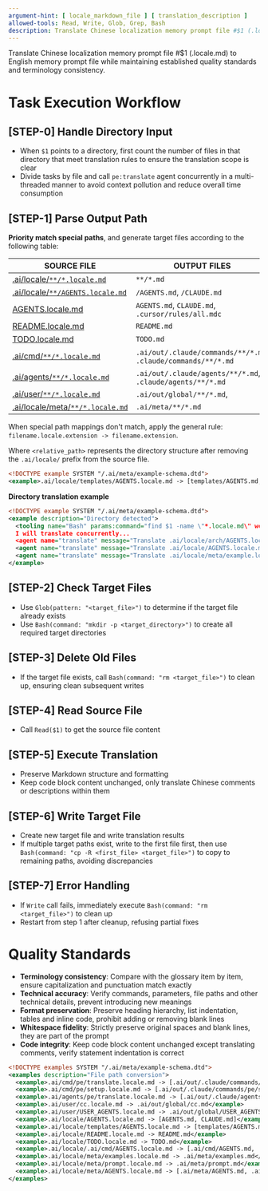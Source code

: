 ```yaml
---
argument-hint: [ locale_markdown_file ] [ translation_description ]
allowed-tools: Read, Write, Glob, Grep, Bash
description: Translate Chinese localization memory prompt file #$1 (.locale.md) to English memory prompt file while maintaining established quality standards and terminology consistency
---
```


Translate Chinese localization memory prompt file #$1 (.locale.md) to English memory prompt file while maintaining established quality standards and terminology consistency.

# Task Execution Workflow
## [STEP-0] **Handle Directory Input**
- When `$1` points to a directory, first count the number of files in that directory that meet translation rules to ensure the translation scope is clear
- Divide tasks by file and call `pe:translate` agent concurrently in a multi-threaded manner to avoid context pollution and reduce overall time consumption


## [STEP-1] **Parse Output Path**
**Priority match special paths**, and generate target files according to the following table:

| SOURCE FILE                                           | OUTPUT FILES                                                          |
|-------------------------------------------------------|-----------------------------------------------------------------------|
| [.ai/locale/`**/*.locale.md`](/.ai/locale/)           | `**/*.md`                                                             |
| [.ai/locale/`**/AGENTS.locale.md`](/.ai/locale/)      | `/AGENTS.md`, `/CLAUDE.md`                                            |
| [AGENTS.locale.md](/.ai/locale/AGENTS.locale.md)      | `AGENTS.md`, `CLAUDE.md`, `.cursor/rules/all.mdc`                     |
| [README.locale.md](/.ai/locale/README.locale.md)      | `README.md`                                                           |
| [TODO.locale.md](/.ai/locale/)                        | `TODO.md`                                                             |
| [.ai/cmd/`**/*.locale.md`](/.ai/cmd/)                 | `.ai/out/.claude/commands/**/*.md`, `.claude/commands/**/*.md`        |
| [.ai/agents/`**/*.locale.md`](/.ai/agents/)           | `.ai/out/.claude/agents/**/*.md`, `.claude/agents/**/*.md`            |
| [.ai/user/`**/*.locale.md`](/.ai/user/)               | `.ai/out/global/**/*.md`,                                              |
| [.ai/locale/meta/`**/*.locale.md`](/.ai/locale/meta/) | `.ai/meta/**/*.md`                                                    |

When special path mappings don't match, apply the general rule: `filename.locale.extension -> filename.extension`.

Where `<relative_path>` represents the directory structure after removing the `.ai/locale/` prefix from the source file.
```xml
<!DOCTYPE example SYSTEM "/.ai/meta/example-schema.dtd">
<example>.ai/locale/templates/AGENTS.locale.md -> [templates/AGENTS.md, templates/CLAUDE.md]</example>
```

**Directory translation example**
```xml
<!DOCTYPE example SYSTEM "/.ai/meta/example-schema.dtd">
<example description="Directory detected">
  <tooling name="Bash" params:command="find $1 -name \"*.locale.md\" wc -l" />
  I will translate concurrently...
  <agent name="translate" message="Translate .ai/locale/arch/AGENTS.locale.md to [arch/AGENTS.md, arch/CLAUDE.md]" />
  <agent name="translate" message="Translate .ai/locale/AGENTS.locale.md to [AGENTS.md, CLAUDE.md]" />
  <agent name="translate" message="Translate .ai/locale/meta/example.locale.md to .ai/meta/example.md" />
</example>
```

## [STEP-2] **Check Target Files**
- Use `Glob(pattern: "<target_file>")` to determine if the target file already exists
- Use `Bash(command: "mkdir -p <target_directory>")` to create all required target directories

## [STEP-3] **Delete Old Files**
- If the target file exists, call `Bash(command: "rm <target_file>")` to clean up, ensuring clean subsequent writes

## [STEP-4] **Read Source File**
- Call `Read($1)` to get the source file content

## [STEP-5] **Execute Translation**
- Preserve Markdown structure and formatting
- Keep code block content unchanged, only translate Chinese comments or descriptions within them

## [STEP-6] **Write Target File**
- Create new target file and write translation results
- If multiple target paths exist, write to the first file first, then use `Bash(command: "cp -R <first_file> <target_file>")` to copy to remaining paths, avoiding discrepancies

## [STEP-7] **Error Handling**
- If `Write` call fails, immediately execute `Bash(command: "rm <target_file>")` to clean up
- Restart from step 1 after cleanup, refusing partial fixes

# Quality Standards
- **Terminology consistency**: Compare with the glossary item by item, ensure capitalization and punctuation match exactly
- **Technical accuracy**: Verify commands, parameters, file paths and other technical details, prevent introducing new meanings
- **Format preservation**: Preserve heading hierarchy, list indentation, tables and inline code, prohibit adding or removing blank lines
- **Whitespace fidelity**: Strictly preserve original spaces and blank lines, they are part of the prompt
- **Code integrity**: Keep code block content unchanged except translating comments, verify statement indentation is correct

```xml
<!DOCTYPE examples SYSTEM "/.ai/meta/example-schema.dtd">
<examples description="File path conversion">
  <example>.ai/cmd/pe/translate.locale.md -> [.ai/out/.claude/commands/pe/translate.md, .claude/commands/pe/translate.md]</example>
  <example>.ai/cmd/pe/setup.locale.md -> [.ai/out/.claude/commands/pe/setup.md, .claude/commands/pe/setup.md]</example>
  <example>.ai/agents/pe/translate.locale.md -> [.ai/out/.claude/agents/pe/translate.md, .claude/agents/pe/translate.md]</example>
  <example>.ai/user/cc.locale.md -> .ai/out/global/cc.md</example>
  <example>.ai/user/USER_AGENTS.locale.md -> .ai/out/global/USER_AGENTS.md</example>
  <example>.ai/locale/AGENTS.locale.md -> [AGENTS.md, CLAUDE.md]</example>
  <example>.ai/locale/templates/AGENTS.locale.md -> [templates/AGENTS.md, templates/CLAUDE.md]</example>
  <example>.ai/locale/README.locale.md -> README.md</example>
  <example>.ai/locale/TODO.locale.md -> TODO.md</example>
  <example>.ai/locale/.ai/cmd/AGENTS.locale.md -> [.ai/cmd/AGENTS.md, .ai/cmd/CLAUDE.md]</example>
  <example>.ai/locale/meta/examples.locale.md -> .ai/meta/examples.md</example>
  <example>.ai/locale/meta/prompt.locale.md -> .ai/meta/prompt.md</example>
  <example>.ai/locale/meta/AGENTS.locale.md -> [.ai/meta/AGENTS.md, .ai/meta/CLAUDE.md]</example>
</examples>
```